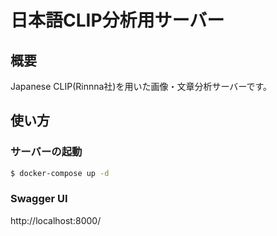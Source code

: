 # 日本語CLIP分析用サーバー

## 概要

Japanese CLIP(Rinnna社)を用いた画像・文章分析サーバーです。

## 使い方

### サーバーの起動

```bash
$ docker-compose up -d
```

### Swagger UI

http://localhost:8000/